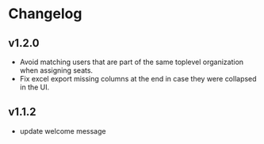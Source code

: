 # Changelog

## v1.2.0

- Avoid matching users that are part of the same toplevel organization when assigning seats.
- Fix excel export missing columns at the end in case they were collapsed in the UI.

## v1.1.2

- update welcome message
